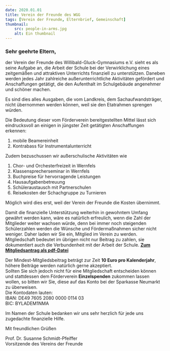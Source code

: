 ```yaml
---
date: 2020.01.01
title: Verein der Freunde des WGG
tags: [Verein der Freunde, Elternbrief, Gemeinschaft]
thumbnail: 
    src: people-in-arms.jpg
    alt: Ein thumbnail
---
```


<h3>Sehr geehrte Eltern,</h3>

<p>
    der Verein der Freunde des Willibald-Gluck-Gymnasiums e.V. sieht es als seine
    Aufgabe an, die Arbeit der Schule bei der Verwirklichung eines
    zeitgemäßen und attraktiven Unterrichts finanziell zu
    unterstützen. Daneben werden jedes Jahr zahlreiche
    außerunterrichtliche Aktivitäten gefördert und Anschaffungen
    getätigt, die den Aufenthalt im Schulgebäude angenehmer und
    schöner machen.
</p>
<p>
    Es sind dies alles Ausgaben, die vom Landkreis, dem Sachaufwandsträger,
    nicht übernommen werden können, weil sie den Etatrahmen sprengen
    würden.
</p>
<p>
    Die Bedeutung dieser vom Förderverein bereitgestellten Mittel lässt
    sich eindrucksvoll an einigen in jüngster Zeit getätigten
    Anschaffungen erkennen:
</p>

<ol>
    <li> mobile Beamereinheit</li>
    <li> Kontrabass für Instrumentalunterricht</li>
</ol>

<p>Zudem bezuschussen wir außerschulische Aktivitäten wie</p>

<ol>
    <li> Chor- und Orchesterfreizeit in Wernfels</li>
    <li> Klassensprecherseminar in Wernfels</li>
    <li> Buchpreise für hervorragende Leistungen</li>
    <li> Hausaufgabenbetreuung</li>
    <li> Schüleraustausch mit Partnerschulen</li>
    <li> Reisekosten der Schachgruppe zu Turnieren</li>
</ol>

<p>Möglich wird dies erst, weil der Verein der Freunde die Kosten übernimmt.</p>

<p>
    Damit die finanzielle Unterstützung weiterhin in gewohntem Umfang
    gewährt werden kann, wäre es natürlich erfreulich, wenn die Zahl
    der Mitglieder weiter wachsen würde, denn bei immer noch steigenden
    Schülerzahlen werden die Wünsche und Fördermaßnahmen
    sicher nicht weniger. Daher laden wir Sie ein, Mitglied im Verein zu
    werden. Mitgliedschaft bedeutet im übrigen nicht nur Beitrag zu zahlen,
    sie dokumentiert auch die Verbundenheit mit der Arbeit der Schule.
    <strong><a href="freunde_wgg_antrag.pdf">Zum Mitgliedsantrag als pdf-Datei</a></strong>
</p>

<p>
    Der Mindest-Mitgliedsbeitrag beträgt zur Zeit
    <strong>10 Euro pro Kalenderjahr</strong>,
    höhere Beiträge werden natürlich gerne
    akzeptiert.
    <br>
    Sollten Sie sich jedoch nicht für eine Mitgliedschaft entscheiden
    können und stattdessen dem Förderverein <b>Einzelspenden</b> zukommen
    lassen wollen, so bitten wir Sie, diese auf das Konto bei der Sparkasse Neumarkt zu überweisen.
    <br>
    Die Kontodaten lauten:
    <br>
    IBAN: DE49 7605 2080 0000 0114 03 <br>
    BIC: BYLADEM1NMA
</p>

<p>Im Namen der Schule bedanken wir uns sehr herzlich für jede uns zugedachte finanzielle Hilfe.</p>

<p>Mit freundlichen Grüßen</p>
<p>
    Prof. Dr. Susanne Schmidt-Pfeiffer
    <br>
    Vorsitzende des Vereins der Freunde
</p>